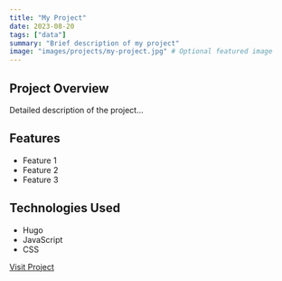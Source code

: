 ```yaml
---
title: "My Project"
date: 2023-08-20
tags: ["data"]
summary: "Brief description of my project"
image: "images/projects/my-project.jpg" # Optional featured image
---
```


## Project Overview
Detailed description of the project...

## Features
- Feature 1
- Feature 2
- Feature 3

## Technologies Used
- Hugo
- JavaScript
- CSS

[Visit Project](https://example.com)